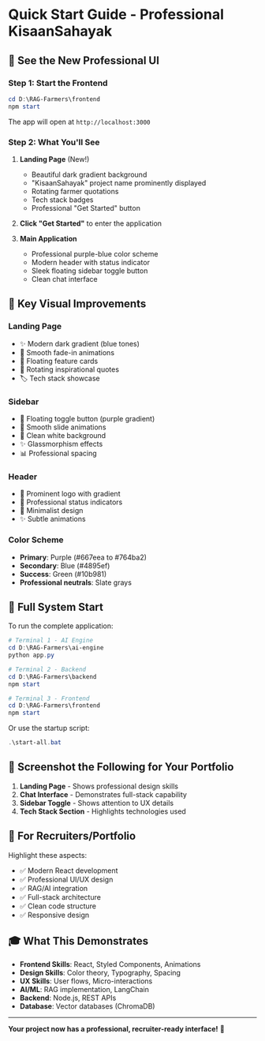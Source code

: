 # Quick Start Guide - Professional KisaanSahayak

## 🎯 See the New Professional UI

### Step 1: Start the Frontend
```powershell
cd D:\RAG-Farmers\frontend
npm start
```

The app will open at `http://localhost:3000`

### Step 2: What You'll See

1. **Landing Page** (New!)
   - Beautiful dark gradient background
   - "KisaanSahayak" project name prominently displayed
   - Rotating farmer quotations
   - Tech stack badges
   - Professional "Get Started" button

2. **Click "Get Started"** to enter the application

3. **Main Application**
   - Professional purple-blue color scheme
   - Modern header with status indicator
   - Sleek floating sidebar toggle button
   - Clean chat interface

## 🎨 Key Visual Improvements

### Landing Page
- ✨ Modern dark gradient (blue tones)
- 💫 Smooth fade-in animations
- 📱 Floating feature cards
- 💬 Rotating inspirational quotes
- 🏷️ Tech stack showcase

### Sidebar
- 🎯 Floating toggle button (purple gradient)
- 🔄 Smooth slide animations
- 🎨 Clean white background
- ✨ Glassmorphism effects
- 📊 Professional spacing

### Header
- 🌾 Prominent logo with gradient
- 📡 Professional status indicators
- 🎯 Minimalist design
- ✨ Subtle animations

### Color Scheme
- **Primary**: Purple (#667eea to #764ba2)
- **Secondary**: Blue (#4895ef)
- **Success**: Green (#10b981)
- **Professional neutrals**: Slate grays

## 🚀 Full System Start

To run the complete application:

```powershell
# Terminal 1 - AI Engine
cd D:\RAG-Farmers\ai-engine
python app.py

# Terminal 2 - Backend
cd D:\RAG-Farmers\backend
npm start

# Terminal 3 - Frontend
cd D:\RAG-Farmers\frontend
npm start
```

Or use the startup script:
```powershell
.\start-all.bat
```

## 📸 Screenshot the Following for Your Portfolio

1. **Landing Page** - Shows professional design skills
2. **Chat Interface** - Demonstrates full-stack capability
3. **Sidebar Toggle** - Shows attention to UX details
4. **Tech Stack Section** - Highlights technologies used

## 💼 For Recruiters/Portfolio

Highlight these aspects:
- ✅ Modern React development
- ✅ Professional UI/UX design
- ✅ RAG/AI integration
- ✅ Full-stack architecture
- ✅ Clean code structure
- ✅ Responsive design

## 🎓 What This Demonstrates

- **Frontend Skills**: React, Styled Components, Animations
- **Design Skills**: Color theory, Typography, Spacing
- **UX Skills**: User flows, Micro-interactions
- **AI/ML**: RAG implementation, LangChain
- **Backend**: Node.js, REST APIs
- **Database**: Vector databases (ChromaDB)

---

**Your project now has a professional, recruiter-ready interface!** 🎉
